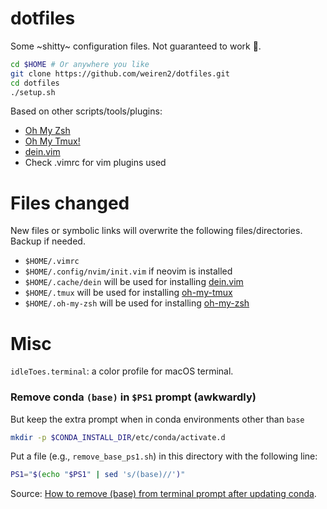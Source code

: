 # dotfiles

Some ~shitty~ configuration files. Not guaranteed to work 😬.

```sh
cd $HOME # Or anywhere you like
git clone https://github.com/weiren2/dotfiles.git
cd dotfiles
./setup.sh
```

Based on other scripts/tools/plugins:
- [Oh My Zsh][1]
- [Oh My Tmux!][2]
- [dein.vim][3]
- Check .vimrc for vim plugins used

# Files changed
New files or symbolic links will overwrite the following files/directories. Backup if needed.
- `$HOME/.vimrc`
- `$HOME/.config/nvim/init.vim` if neovim is installed
- `$HOME/.cache/dein` will be used for installing [dein.vim][3]
- `$HOME/.tmux` will be used for installing [oh-my-tmux][2]
- `$HOME/.oh-my-zsh` will be used for installing [oh-my-zsh][1]

[1]: https://github.com/ohmyzsh/ohmyzsh/
[2]: https://github.com/gpakosz/.tmux
[3]: https://github.com/Shougo/dein.vim

# Misc
`idleToes.terminal`: a color profile for macOS terminal.

### Remove conda `(base)` in `$PS1` prompt (awkwardly)
But keep the extra prompt when in conda environments other than `base`
```sh
mkdir -p $CONDA_INSTALL_DIR/etc/conda/activate.d
```
Put a file (e.g., `remove_base_ps1.sh`) in this directory with the following line:
```sh
PS1="$(echo "$PS1" | sed 's/(base)//')"
```
Source: [How to remove (base) from terminal prompt after updating conda](https://stackoverflow.com/a/55172508).

